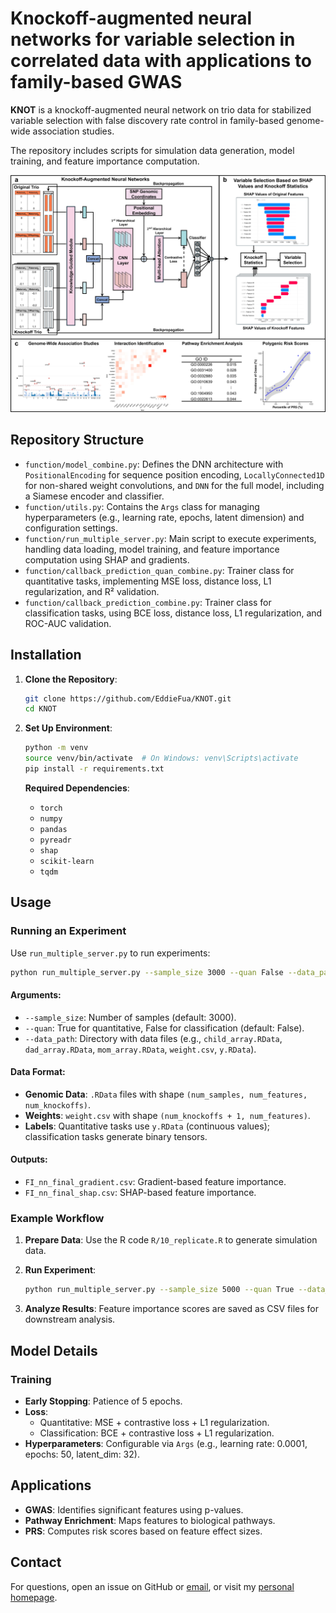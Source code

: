 # Knockoff-augmented neural networks for variable selection in correlated data with applications to family-based GWAS

**KNOT** is a knockoff-augmented neural network on trio data for stabilized variable selection with false discovery rate control in family-based genome-wide association studies.

The repository includes scripts for simulation data generation, model training, and feature importance computation.

![Pipeline](figure/framework.jpg)


## Repository Structure

- `function/model_combine.py`: Defines the DNN architecture with `PositionalEncoding` for sequence position encoding, `LocallyConnected1D` for non-shared weight convolutions, and `DNN` for the full model, including a Siamese encoder and classifier.
- `function/utils.py`: Contains the `Args` class for managing hyperparameters (e.g., learning rate, epochs, latent dimension) and configuration settings.
- `function/run_multiple_server.py`: Main script to execute experiments, handling data loading, model training, and feature importance computation using SHAP and gradients.
- `function/callback_prediction_quan_combine.py`: Trainer class for quantitative tasks, implementing MSE loss, distance loss, L1 regularization, and R² validation.
- `function/callback_prediction_combine.py`: Trainer class for classification tasks, using BCE loss, distance loss, L1 regularization, and ROC-AUC validation.


## Installation

1. **Clone the Repository**:

   ```bash
   git clone https://github.com/EddieFua/KNOT.git
   cd KNOT
   ```

2. **Set Up Environment**:

   ```bash
   python -m venv
   source venv/bin/activate  # On Windows: venv\Scripts\activate
   pip install -r requirements.txt
   ```

   **Required Dependencies**:

   - `torch`
   - `numpy`
   - `pandas`
   - `pyreadr`
   - `shap`
   - `scikit-learn`
   - `tqdm`

## Usage

### Running an Experiment

Use `run_multiple_server.py` to run experiments:

```bash
python run_multiple_server.py --sample_size 3000 --quan False --data_path /path/to/data
```

#### Arguments:

- `--sample_size`: Number of samples (default: 3000).
- `--quan`: True for quantitative, False for classification (default: False).
- `--data_path`: Directory with data files (e.g., `child_array.RData`, `dad_array.RData`, `mom_array.RData`, `weight.csv`, `y.RData`).

#### Data Format:

- **Genomic Data**: `.RData` files with shape `(num_samples, num_features, num_knockoffs)`.
- **Weights**: `weight.csv` with shape `(num_knockoffs + 1, num_features)`.
- **Labels**: Quantitative tasks use `y.RData` (continuous values); classification tasks generate binary tensors.

#### Outputs:

- `FI_nn_final_gradient.csv`: Gradient-based feature importance.
- `FI_nn_final_shap.csv`: SHAP-based feature importance.

### Example Workflow

1. **Prepare Data**: Use the R code `R/10_replicate.R` to generate simulation data.

2. **Run Experiment**:

   ```bash
   python run_multiple_server.py --sample_size 5000 --quan True --data_path ./data
   ```

3. **Analyze Results**: Feature importance scores are saved as CSV files for downstream analysis.

## Model Details

### Training

- **Early Stopping**: Patience of 5 epochs.
- **Loss**:
  - Quantitative: MSE + contrastive loss + L1 regularization.
  - Classification: BCE + contrastive loss + L1 regularization.
- **Hyperparameters**: Configurable via `Args` (e.g., learning rate: 0.0001, epochs: 50, latent_dim: 32).

## Applications

- **GWAS**: Identifies significant features using p-values.
- **Pathway Enrichment**: Maps features to biological pathways.
- **PRS**: Computes risk scores based on feature effect sizes.

## Contact

For questions, open an issue on GitHub or [email](yinghao.fu@my.cityu.edu.hk), or visit my [personal homepage](https://eddiefua.github.io/).

